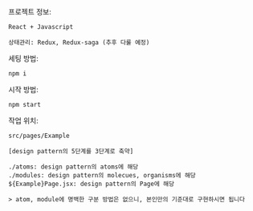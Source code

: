 프로젝트 정보:

    React + Javascript
    
    상태관리: Redux, Redux-saga (추후 다룰 예정)


세팅 방법:

    npm i


시작 방법:

    npm start


작업 위치:

    src/pages/Example

    [design pattern의 5단계를 3단계로 축약]

    ./atoms: design pattern의 atoms에 해당
    ./modules: design pattern의 molecues, organisms에 해당
    ${Example}Page.jsx: design pattern의 Page에 해당

    > atom, module에 명백한 구분 방법은 없으니, 본인만의 기준대로 구현하시면 됩니다
